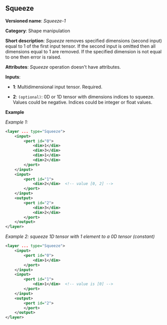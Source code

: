## Squeeze<a name="Squeeze"></a>

**Versioned name**: *Squeeze-1*

**Category**: Shape manipulation

**Short description**: *Squeeze* removes specified dimensions (second input) equal to 1 of the first input tensor. If the second input is omitted then all dimensions equal to 1 are removed. If the specified dimension is not equal to one then error is raised.

**Attributes**: *Squeeze* operation doesn't have attributes.

**Inputs**:

*   **1**: Multidimensional input tensor. Required.

*   **2**: `(optional)`: 0D or 1D tensor with dimensions indices to squeeze. Values could be negative. Indices could be integer or float values.

**Example**

*Example 1:*
```xml
<layer ... type="Squeeze">
    <input>
        <port id="0">
            <dim>1</dim>
            <dim>3</dim>
            <dim>1</dim>
            <dim>2</dim>
        </port>
    </input>
    <input>
        <port id="1">
            <dim>2</dim>  <!-- value [0, 2] -->
        </port>
    </input>
    <output>
        <port id="2">
            <dim>3</dim>
            <dim>2</dim>
        </port>
    </output>
</layer>
```

*Example 2: squeeze 1D tensor with 1 element to a 0D tensor (constant)* 
```xml
<layer ... type="Squeeze">
    <input>
        <port id="0">
            <dim>1</dim>
        </port>
    </input>
    <input>
        <port id="1">
            <dim>1</dim>  <!-- value is [0] -->
        </port>
    </input>
    <output>
        <port id="2">
        </port>
    </output>
</layer>
```